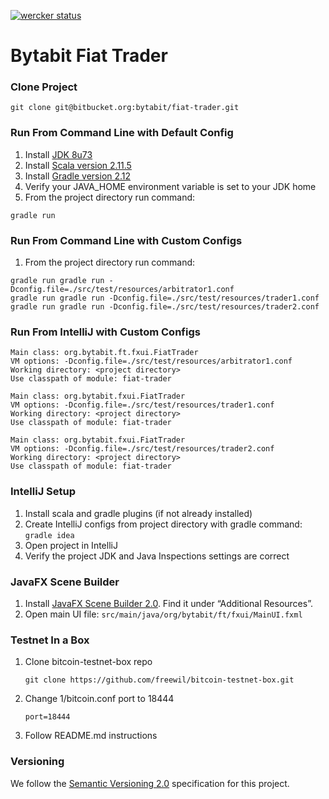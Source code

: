 [![wercker status](https://app.wercker.com/status/4b45baa4a18cf289674fff2d3db7079a/s/master "wercker status")](https://app.wercker.com/project/bykey/4b45baa4a18cf289674fff2d3db7079a)

Bytabit Fiat Trader
===================

### Clone Project

```
git clone git@bitbucket.org:bytabit/fiat-trader.git 
```

### Run From Command Line with Default Config

1. Install [JDK 8u73](https://jdk8.java.net/download.html)
2. Install [Scala version  2.11.5](http://www.scala-lang.org/download/)
3. Install [Gradle version 2.12](https://gradle.org/gradle-download/)
4. Verify your JAVA_HOME environment variable is set to your JDK home
5. From the project directory run command:

```
gradle run
```

### Run From Command Line with Custom Configs

1. From the project directory run command:

```
gradle run gradle run -Dconfig.file=./src/test/resources/arbitrator1.conf
gradle run gradle run -Dconfig.file=./src/test/resources/trader1.conf
gradle run gradle run -Dconfig.file=./src/test/resources/trader2.conf
```

### Run From IntelliJ with Custom Configs 

```
Main class: org.bytabit.ft.fxui.FiatTrader
VM options: -Dconfig.file=./src/test/resources/arbitrator1.conf
Working directory: <project directory>
Use classpath of module: fiat-trader
```

```
Main class: org.bytabit.fxui.FiatTrader
VM options: -Dconfig.file=./src/test/resources/trader1.conf
Working directory: <project directory>
Use classpath of module: fiat-trader
```

```
Main class: org.bytabit.fxui.FiatTrader
VM options: -Dconfig.file=./src/test/resources/trader2.conf
Working directory: <project directory>
Use classpath of module: fiat-trader
```

### IntelliJ Setup

1. Install scala and gradle plugins (if not already installed)
2. Create IntelliJ configs from project directory with gradle command: ```gradle idea```
3. Open project in IntelliJ
4. Verify the project JDK and Java Inspections settings are correct

### JavaFX Scene Builder

1. Install [JavaFX Scene Builder 2.0](http://www.oracle.com/technetwork/java/javase/downloads/index.html). Find it under “Additional Resources”.
2. Open main UI file: ```src/main/java/org/bytabit/ft/fxui/MainUI.fxml```

### Testnet In a Box

1. Clone bitcoin-testnet-box repo
    
    ```
    git clone https://github.com/freewil/bitcoin-testnet-box.git
    ```

2. Change 1/bitcoin.conf port to 18444  
    
    ```
    port=18444
    ```

3. Follow README.md instructions

### Versioning

We follow the [Semantic Versioning 2.0](http://semver.org/spec/v2.0.0.html) specification for this project.